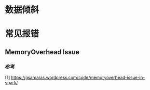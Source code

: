 # 数据倾斜

# 常见报错

## MemoryOverhead Issue

 




### 参考
[1] https://gsamaras.wordpress.com/code/memoryoverhead-issue-in-spark/
